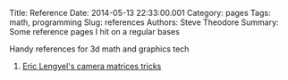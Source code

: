 Title: Reference
Date: 2014-05-13 22:33:00.001
Category: pages
Tags: math, programming
Slug: references
Authors: Steve Theodore
Summary: Some reference pages I hit on a regular bases

Handy references for 3d math and graphics tech   

  1. [Eric Lengyel's camera matrices tricks](http://www.terathon.com/gdc07_lengyel.pdf)



